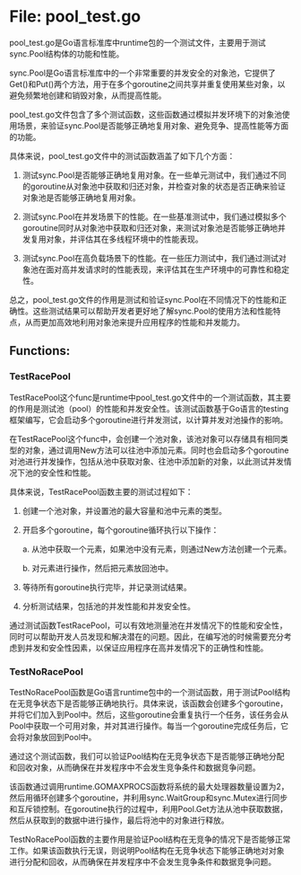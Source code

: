 # File: pool_test.go

pool_test.go是Go语言标准库中runtime包的一个测试文件，主要用于测试sync.Pool结构体的功能和性能。

sync.Pool是Go语言标准库中的一个非常重要的并发安全的对象池，它提供了Get()和Put()两个方法，用于在多个goroutine之间共享并重复使用某些对象，以避免频繁地创建和销毁对象，从而提高性能。

pool_test.go文件包含了多个测试函数，这些函数通过模拟并发环境下的对象池使用场景，来验证sync.Pool是否能够正确地复用对象、避免竞争、提高性能等方面的功能。

具体来说，pool_test.go文件中的测试函数涵盖了如下几个方面：

1. 测试sync.Pool是否能够正确地复用对象。在一些单元测试中，我们通过不同的goroutine从对象池中获取和归还对象，并检查对象的状态是否正确来验证对象池是否能够正确地复用对象。

2. 测试sync.Pool在并发场景下的性能。在一些基准测试中，我们通过模拟多个goroutine同时从对象池中获取和归还对象，来测试对象池是否能够正确地并发复用对象，并评估其在多线程环境中的性能表现。

3. 测试sync.Pool在高负载场景下的性能。在一些压力测试中，我们通过测试对象池在面对高并发请求时的性能表现，来评估其在生产环境中的可靠性和稳定性。

总之，pool_test.go文件的作用是测试和验证sync.Pool在不同情况下的性能和正确性。这些测试结果可以帮助开发者更好地了解sync.Pool的使用方法和性能特点，从而更加高效地利用对象池来提升应用程序的性能和并发能力。

## Functions:

### TestRacePool

TestRacePool这个func是runtime中pool_test.go文件中的一个测试函数，其主要的作用是测试池（pool）的性能和并发安全性。该测试函数基于Go语言的testing框架编写，它会启动多个goroutine进行并发测试，以计算并发对池操作的影响。

在TestRacePool这个func中，会创建一个池对象，该池对象可以存储具有相同类型的对象，通过调用New方法可以往池中添加元素。同时也会启动多个goroutine对池进行并发操作，包括从池中获取对象、往池中添加新的对象，以此测试并发情况下池的安全性和性能。

具体来说，TestRacePool函数主要的测试过程如下：

1. 创建一个池对象，并设置池的最大容量和池中元素的类型。

2. 开启多个goroutine，每个goroutine循环执行以下操作：

   a. 从池中获取一个元素，如果池中没有元素，则通过New方法创建一个元素。

   b. 对元素进行操作，然后把元素放回池中。

3. 等待所有goroutine执行完毕，并记录测试结果。

4. 分析测试结果，包括池的并发性能和并发安全性。

通过测试函数TestRacePool，可以有效地测量池在并发情况下的性能和安全性，同时可以帮助开发人员发现和解决潜在的问题。因此，在编写池的时候需要充分考虑到并发和安全性因素，以保证应用程序在高并发情况下的正确性和性能。



### TestNoRacePool

TestNoRacePool函数是Go语言runtime包中的一个测试函数，用于测试Pool结构在无竞争状态下是否能够正确地执行。具体来说，该函数会创建多个goroutine，并将它们加入到Pool中。然后，这些goroutine会重复执行一个任务，该任务会从Pool中获取一个可用对象，并对其进行操作。每当一个goroutine完成任务后，它会将对象放回到Pool中。

通过这个测试函数，我们可以验证Pool结构在无竞争状态下是否能够正确地分配和回收对象，从而确保在并发程序中不会发生竞争条件和数据竞争问题。

该函数通过调用runtime.GOMAXPROCS函数将系统的最大处理器数量设置为2，然后用循环创建多个goroutine，并利用sync.WaitGroup和sync.Mutex进行同步和互斥锁控制。在goroutine执行的过程中，利用Pool.Get方法从池中获取数据，然后从获取到的数据中进行操作，最后将池中的对象进行释放。

TestNoRacePool函数的主要作用是验证Pool结构在无竞争的情况下是否能够正常工作。如果该函数执行无误，则说明Pool结构在无竞争状态下能够正确地对对象进行分配和回收，从而确保在并发程序中不会发生竞争条件和数据竞争问题。



